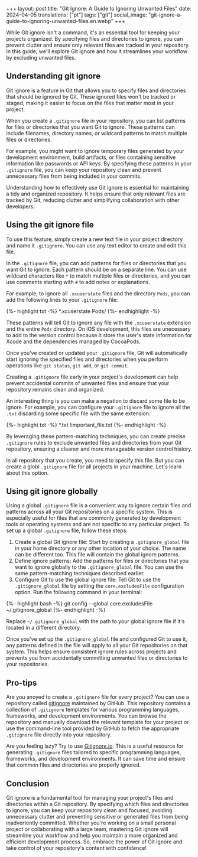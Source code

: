 +++
layout: post
title:  "Git Ignore: A Guide to Ignoring Unwanted Files"
date:   2024-04-05
translations: ["pt"]
tags: ["git"]
social_image: "git-ignore-a-guide-to-ignoring-unwanted-files.en.webp"
+++

<p class="intro"><span class="dropcap">W</span>hile Git ignore isn't a command, it's an essential tool for keeping your projects organized. By specifying files and directories to ignore, you can prevent clutter and ensure only relevant files are tracked in your repository. In this guide, we'll explore Git ignore and how it streamlines your workflow by excluding unwanted files.</p>

## Understanding git ignore
Git ignore is a feature in Git that allows you to specify files and directories that should be ignored by Git. These ignored files won't be tracked or staged, making it easier to focus on the files that matter most in your project.

When you create a `.gitignore` file in your repository, you can list patterns for files or directories that you want Git to ignore. These patterns can include filenames, directory names, or wildcard patterns to match multiple files or directories.

For example, you might want to ignore temporary files generated by your development environment, build artifacts, or files containing sensitive information like passwords or API keys. By specifying these patterns in your `.gitignore` file, you can keep your repository clean and prevent unnecessary files from being included in your commits.

Understanding how to effectively use Git ignore is essential for maintaining a tidy and organized repository. It helps ensure that only relevant files are tracked by Git, reducing clutter and simplifying collaboration with other developers.

## Using the git ignore file
To use this feature, simply create a new text file in your project directory and name it `.gitignore`. You can use any text editor to create and edit this file.

In the `.gitignore` file, you can add patterns for files or directories that you want Git to ignore. Each pattern should be on a separate line. You can use wildcard characters like `*` to match multiple files or directories, and you can use comments starting with `#` to add notes or explanations.

For example, to ignore all `.xcuserstate` files and the directory `Pods`, you can add the following lines to your `.gitignore` file:

{%- highlight txt -%}
*.xcuserstate
Pods/
{%- endhighlight -%}

These patterns will tell Git to ignore any file with the `.xcuserstate` extension and the entire `Pods` directory. On iOS development, this files are unecessary to add to the version control because it store the user's state information for Xcode and the dependencies managed by CocoaPods.

Once you've created or updated your `.gitignore` file, Git will automatically start ignoring the specified files and directories when you perform operations like `git status`, `git add`, or `git commit`.

Creating a `.gitignore` file early in your project's development can help prevent accidental commits of unwanted files and ensure that your repository remains clean and organized.

An interesting thing is you can make a negation to discard some file to be ignore. For example, you can configure your `.gitignore` file to ignore all the `.txt` discarding some specific file with the same extension.

{%- highlight txt -%}
*.txt
!important_file.txt
{%- endhighlight -%}

By leveraging these pattern-matching techniques, you can create precise `.gitignore` rules to exclude unwanted files and directories from your Git repository, ensuring a cleaner and more manageable version control history. 

In all repository that you create, you need to specify this file. But you can create a globl `.gitignore` file for all projects in your machine. Let's learn about this option.

## Using git ignore globally
Using a global `.gitignore` file is a convenient way to ignore certain files and patterns across all your Git repositories on a specific system. This is especially useful for files that are commonly generated by development tools or operating systems and are not specific to any particular project. To set up a global `.gitignore` file, follow these steps:

1. Create a global Git ignore file: Start by creating a `.gitignore_global` file in your home directory or any other location of your choice. The name can be different too. This file will contain the global ignore patterns.
2. Define ignore patterns: Add the patterns for files or directories that you want to ignore globally to the `.gitignore_global` file. You can use the same pattern-matching techniques described earlier.
3. Configure Git to use the global ignore file: Tell Git to use the `.gitignore_global` file by setting the `core.excludesFile` configuration option. Run the following command in your terminal:

{%- highlight bash -%}
git config --global core.excludesFile ~/.gitignore_global
{%- endhighlight -%}

Replace `~/.gitignore_global` with the path to your global ignore file if it's located in a different directory.

Once you've set up the `.gitignore_global` file and configured Git to use it, any patterns defined in the file will apply to all your Git repositories on that system. This helps ensure consistent ignore rules across projects and prevents you from accidentally committing unwanted files or directories to your repositories.

## Pro-tips
Are you anoyed to create a `.gitignore` file for every project? You can use a repository called [gitignore][gitignore_repo] maintained by GitHub. This repository contains a collection of `.gitignore` templates for various programming languages, frameworks, and development environments. You can browse the repository and manually download the relevant template for your project or use the command-line tool provided by GitHub to fetch the appropriate `.gitignore` file directly into your repository.

Are you feeling lazy? Try to use [Gitignore.io][gitignore_io]. This is a useful resource for generating `.gitignore` files tailored to specific programming languages, frameworks, and development environments. It can save time and ensure that common files and directories are properly ignored.

## Conclusion
Git ignore is a fundamental tool for managing your project's files and directories within a Git repository. By specifying which files and directories to ignore, you can keep your repository clean and focused, avoiding unnecessary clutter and preventing sensitive or generated files from being inadvertently committed. Whether you're working on a small personal project or collaborating with a large team, mastering Git ignore will streamline your workflow and help you maintain a more organized and efficient development process. So, embrace the power of Git ignore and take control of your repository's content with confidence!

[gitignore_repo]: https://github.com/github/gitignore
[gitignore_io]:   https://www.toptal.com/developers/gitignore/